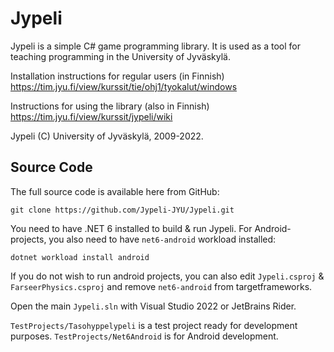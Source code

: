 # Jypeli

Jypeli is a simple C# game programming library. It is used as a tool for teaching programming in the University of Jyväskylä.

Installation instructions for regular users (in Finnish) <https://tim.jyu.fi/view/kurssit/tie/ohj1/tyokalut/windows>

Instructions for using the library (also in Finnish) <https://tim.jyu.fi/view/kurssit/jypeli/wiki>

Jypeli (C) University of Jyväskylä, 2009-2022.

## Source Code

The full source code is available here from GitHub:
```
git clone https://github.com/Jypeli-JYU/Jypeli.git
```

You need to have .NET 6 installed to build & run Jypeli.
For Android-projects, you also need to have `net6-android` workload installed:

```
dotnet workload install android
```

If you do not wish to run android projects, you can also edit `Jypeli.csproj` & `FarseerPhysics.csproj` and remove `net6-android` from targetframeworks.

Open the main `Jypeli.sln` with Visual Studio 2022 or JetBrains Rider.

`TestProjects/Tasohyppelypeli` is a test project ready for development purposes.
`TestProjects/Net6Android` is for Android development.

